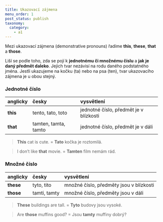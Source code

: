 ```yaml
---
title: Ukazovací zájmena
menu_order: 1
post_status: publish
taxonomy:
  category:
    - a1
---
```


Mezi ukazovací zájmena (demonstrative pronouns) řadíme **this**, **these**, **that** a **those**.

Liší se podle toho, zda se pojí k **jednotnému či množnému číslu** a **jak je daný předmět daleko**. Jejich tvar nezávisí na rodu daného podstatného jména. Jestli ukazujeme na kočku (ta) nebo na psa (ten), tvar ukazovacího zájmena je u obou stejný.

### Jednotné číslo

| anglicky | česky                | vysvětlení                             |
| -------- | :------------------- | :------------------------------------- |
| **this** | tento, tato, toto    | jednotné číslo, předmět je v blízkosti |
| **that** | tamten, tamta, tamto | jednotné číslo, předmět je v dáli      |

> **This** cat is cute. = **Tato** kočka je roztomilá.

> I don’t like **that** movie. = **Tamten** film nemám rád.

### Množné číslo

| anglicky  | česky        | vysvětlení                              |
| --------- | :----------- | :-------------------------------------- |
| **these** | tyto, tito   | množné číslo, předměty jsou v blízkosti |
| **those** | tamti, tamty | množné číslo, předměty jsou v dáli      |

> **These** buildings are tall. = **Tyto** budovy jsou vysoké.

> Are **those** muffins good? = Jsou **tamty** muffiny dobrý?
